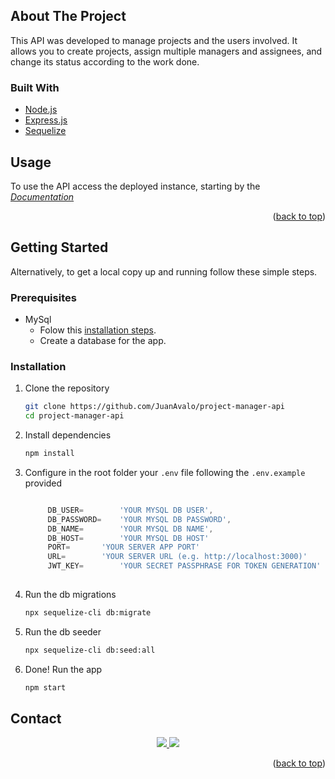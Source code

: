 


## About The Project

This API was developed to manage projects and the users involved. It allows you to create projects, assign multiple managers and assignees, and change its status according to the work done.


### Built With

* [Node.js](https://nodejs.org/)
* [Express.js](https://expressjs.com/)
* [Sequelize](https://sequelize.org/)

## Usage

To use the API access the deployed instance, starting by the _[Documentation](https://projectmanager-avalo.herokuapp.com/docs/)_

<p align="right">(<a href="#top">back to top</a>)</p>

## Getting Started

Alternatively, to get a local copy up and running follow these simple steps.

### Prerequisites

* MySql
	* Folow this [installation steps](https://dev.mysql.com/doc/mysql-installation-excerpt/5.7/en/).
	* Create a database for the app. 

### Installation

1. Clone the repository
   ```sh
   git clone https://github.com/JuanAvalo/project-manager-api
   cd project-manager-api
   ```
2. Install dependencies
   ```sh
   npm install
   ```
3. Configure in the root folder your `.env` file following the `.env.example` provided
   ```js
   
	    DB_USER= 		'YOUR MYSQL DB USER',
	    DB_PASSWORD= 	'YOUR MYSQL DB PASSWORD',
	    DB_NAME= 		'YOUR MYSQL DB NAME',
	    DB_HOST= 		'YOUR MYSQL DB HOST'
	    PORT= 		'YOUR SERVER APP PORT'
	    URL= 		'YOUR SERVER URL (e.g. http://localhost:3000)'
	    JWT_KEY= 		'YOUR SECRET PASSPHRASE FOR TOKEN GENERATION'
		
   ```  
4. Run the db migrations
   ```sh
   npx sequelize-cli db:migrate
   ``` 
5. Run the db seeder
   ```sh
   npx sequelize-cli db:seed:all
   ```
6. Done! Run the app
   ```sh
   npm start
   ```




<!-- CONTACT -->
## Contact
<center>
<a href="mailto:avalojuanma@gmail.com"> <img src="https://img.shields.io/badge/Gmail-D14836?style=for-the-badge&logo=gmail&logoColor=white"> </a>
<a href="https://www.linkedin.com/in/avalojuan/"> <img src="https://img.shields.io/badge/LinkedIn-0077B5?style=for-the-badge&logo=linkedin&logoColor=white"> </a>
</center>

<p align="right">(<a href="#top">back to top</a>)</p>